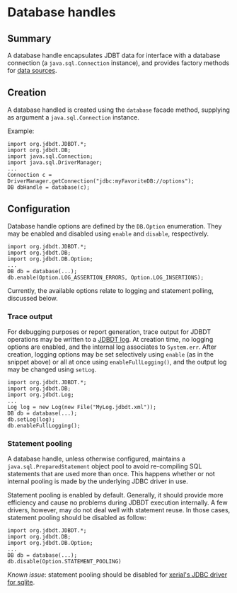 # Database handles

## Summary 

A database handle encapsulates JDBT data for interface with a database 
connection (a `java.sql.Connection` instance), and provides factory 
methods for [data sources](DataSources.html). 

## Creation  

A database handled is created using the `database` facade method, supplying as
argument a `java.sql.Connection` instance.

Example:

	import org.jdbdt.JDBDT.*;
	import org.jdbdt.DB; 
	import java.sql.Connection;
	import java.sql.DriverManager;
	...
	Connection c = DriverManager.getConnection("jdbc:myFavoriteDB://options");
	DB dbHandle = database(c);

## Configuration 

Database handle options are defined by the `DB.Option` enumeration.
They may be enabled and disabled using  `enable` and `disable`, respectively. 

    import org.jdbdt.JDBDT.*;
    import org.jdbdt.DB;
    import org.jdbdt.DB.Option;
    ...
	DB db = database(...);
	db.enable(Option.LOG_ASSERTION_ERRORS, Option.LOG_INSERTIONS);

Currently, the available options relate to logging and statement polling, discussed below. 

### Trace output

For debugging purposes or report generation, trace output for JDBDT operations may be written to a [JDBDT log](Logs.html). At creation time, no logging options are enabled,
and the internal log associates to `System.err`.  After creation,
logging options may be set selectively using `enable` (as in the snippet above) or 
all at once using `enableFullLogging()`, and the output log may be changed using `setLog`.

	import org.jdbdt.JDBDT.*;
    import org.jdbdt.DB;
    import org.jdbdt.Log;
    ...
    Log log = new Log(new File("MyLog.jdbdt.xml"));
	DB db = database(...);
	db.setLog(log);
	db.enableFullLogging();
	
### Statement pooling

A database handle, unless otherwise configured,
maintains a `java.sql.PreparedStatement` object pool to avoid re-compiling SQL statements
that are used more than once. This happens whether or not internal pooling is made 
by the underlying JDBC driver in use. 

Statement pooling is enabled by default. Generally, it should provide
more efficiency and cause no problems during JDBDT execution internally.
A few drivers, however, may do not deal well with statement reuse.
In those cases, statement pooling should be disabled as follow:

    import org.jdbdt.JDBDT.*;
    import org.jdbdt.DB;
    import org.jdbdt.DB.Option;
    ...
	DB db = database(...);
	db.disable(Option.STATEMENT_POOLING)

*Known issue*: statement pooling should be disabled for 
[xerial's JDBC driver for sqlite](https://github.com/xerial/sqlite-jdbc). 


	